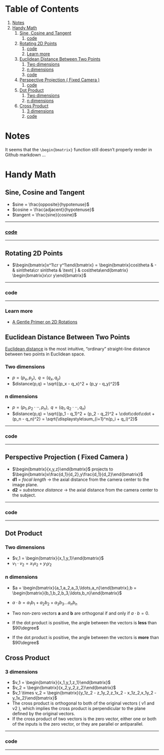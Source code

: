 
# Table of Contents

1.  [Notes](#org1a07399)
2.  [Handy Math](#orgea053e9)
    1.  [Sine, Cosine and Tangent](#org098b0d5)
        1.  [code](#org630d4c0)
    2.  [Rotating 2D Points](#org7d325d5)
        1.  [code](#orgca9844c)
        2.  [Learn more](#orgb7c357c)
    3.  [Euclidean Distance Between Two Points](#org45933f4)
        1.  [Two dimensions](#org467c10c)
        2.  [n dimensions](#orgfe336c9)
        3.  [code](#org99c7f95)
    4.  [Perspective Projection ( Fixed Camera )](#org3397562)
        1.  [code](#org4a504bc)
    5.  [Dot Product](#org3bde2d7)
        1.  [Two dimensions](#orgc28caf5)
        2.  [n dimensions](#orgff2e735)
    6.  [Cross Product](#org97ce1a0)
        1.  [3 dimensions](#org40ead40)
        2.  [code](#orgbe46643)



<a id="org1a07399"></a>

# Notes

It seems that the `\begin{bmatrix}` function still doesn&rsquo;t properly render in Github markdown &#x2026;


<a id="orgea053e9"></a>

# Handy Math


<a id="org098b0d5"></a>

## Sine, Cosine and Tangent

-   $sine = \frac{opposite}{hypotenuse}$
-   $cosine = \frac{adjacent}{hypotenuse}$
-   $tangent = \frac{sine}{cosine}$

---


<a id="org630d4c0"></a>

### [code](js/sketch_01.js)

---


<a id="org7d325d5"></a>

## Rotating 2D Points

-   $\begin{bmatrix}x^1\cr y^1\end{bmatrix} = \begin{bmatrix}cos\theta & - & sin\theta\cr sin\theta & \text{ } & cos\theta\end{bmatrix} \begin{bmatrix}x\cr y\end{bmatrix}$

---


<a id="orgca9844c"></a>

### code

---


<a id="orgb7c357c"></a>

### Learn more

-   [A Gentle Primer on 2D Rotations](https://www.alanzucconi.com/2016/02/03/2d-rotations/)


<a id="org45933f4"></a>

## Euclidean Distance Between Two Points

[Euclidean distance](https://en.wikipedia.org/wiki/Euclidean_distance) is the most intuitive, &ldquo;ordinary&rdquo; straight-line distance between two points in Euclidean space.


<a id="org467c10c"></a>

### Two dimensions

-   $p = (p_x,p_y), \text{ } q = (q_x,q_y)$
-   $distance(p,q) = \sqrt{(p_x - q_x)^2 + (p_y - q_y)^2}$


<a id="orgfe336c9"></a>

### n dimensions

-   $p = (p_1,p_2\cdot\cdot\cdot,p_n), \text{ } q = (q_1,q_2\cdot\cdot\cdot,q_n)$
-   $distance(p,q) = \sqrt{(p_1 - q_1)^2 + (p_2 - q_2)^2 + \cdot\cdot\cdot + (p_n - q_n)^2} = \sqrt{\displaystyle\sum_{i=1}^n(p_i + q_i)^2}$

---


<a id="org99c7f95"></a>

### code

---


<a id="org3397562"></a>

## Perspective Projection ( Fixed Camera )

-   $\begin{bmatrix}{x,y,z}\end{bmatrix}$ projects to $\begin{bmatrix}x\frac{d_1}{d_2},y\frac{d_1}{d_2}\end{bmatrix}$
-   **d1** = *focal length* -> the axial distance from the camera center to the image plane.
-   **d2** = *substance distance* -> the axial distance from the camera center to the subject.

---


<a id="org4a504bc"></a>

### code

---


<a id="org3bde2d7"></a>

## Dot Product


<a id="orgc28caf5"></a>

### Two dimensions

-   $v_1 = \begin{bmatrix}{x_1,y_1}\end{bmatrix}$
-   $v_1 \cdot v_2 = x_1x_2 + y_1y_2$


<a id="orgff2e735"></a>

### n dimensions

-   $a = \begin{bmatrix}{a_1,a_2,a_3,\ldots,a_n}\end{bmatrix},b = \begin{bmatrix}{b_1,b_2,b_3,\ldots,b_n}\end{bmatrix}$

-   $a \cdot b = a_1b_1 + a_2b_2 + a_3b_3 \ldots a_nb_n$

-   Two non-zero vectors **a** and **b** are orthogonal if and only if $a \cdot b = 0$.
-   If the dot product is positive, the angle between the vectors is **less** than $90\degree$
-   If the dot product is positive, the angle between the vectors is **more** than $90\degree$


<a id="org97ce1a0"></a>

## Cross Product


<a id="org40ead40"></a>

### 3 dimensions

-   $v_1 = \begin{bmatrix}{x_1,y_1,z_1}\end{bmatrix}$
-   $v_2 = \begin{bmatrix}{x_2,y_2,z_2}\end{bmatrix}$
-   $v_1 \times v_2 = \begin{bmatrix}{y_1z_2 - z_1y_2,z_1x_2 - x_1z_2,x_1y_2 - y_1x_2}\end{bmatrix}$
-   The cross product is orthogonal to both of the original vectors ( v1 and v2 ), which implies the cross product is perpendicular to the plane defined by the original vectors.
-   If the cross product of two vectors is the zero vector, either one or both of the inputs is the zero vector, or they are parallel or antiparallel.

---


<a id="orgbe46643"></a>

### code

---

